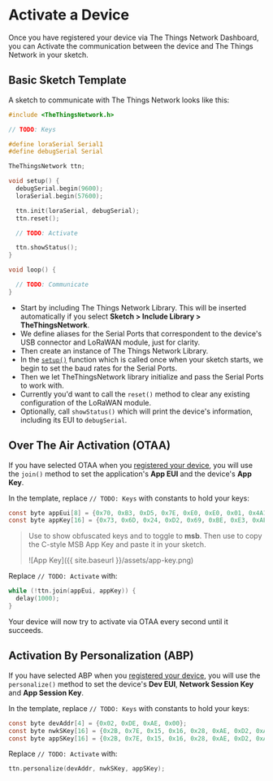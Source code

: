 # Activate a Device

Once you have registered your device via The Things Network Dashboard, you can Activate the communication between the device and The Things Network in your sketch.

## Basic Sketch Template

A sketch to communicate with The Things Network looks like this:

```c
#include <TheThingsNetwork.h>

// TODO: Keys

#define loraSerial Serial1
#define debugSerial Serial

TheThingsNetwork ttn;

void setup() {
  debugSerial.begin(9600);
  loraSerial.begin(57600);

  ttn.init(loraSerial, debugSerial);
  ttn.reset();

  // TODO: Activate

  ttn.showStatus();
}

void loop() {

  // TODO: Communicate
}
```

* Start by including The Things Network Library. This will be inserted automatically if you select **Sketch > Include Library > TheThingsNetwork**.
* We define aliases for the Serial Ports that correspondent to the device's USB connector and LoRaWAN module, just for clarity.
* Then create an instance of The Things Network Library.
* In the [`setup()`](https://www.arduino.cc/en/Reference/Setup) function which is called once when your sketch starts, we begin to set the baud rates for the Serial Ports.
* Then we let TheThingsNetwork library initialize and pass the Serial Ports to work with.
* Currently you'd want to call the `reset()` method to clear any existing configuration of the LoRaWAN module.
* Optionally, call `showStatus()` which will print the device's information, including its EUI to `debugSerial`.

## Over The Air Activation (OTAA)

If you have selected OTAA when you [registered your device](#register-for-over-the-air-activation-otaa), you will use the `join()` method to set the application's **App EUI** and the device's **App Key**.

In the template, replace `// TODO: Keys` with constants to hold your keys:

```c
const byte appEui[8] = {0x70, 0xB3, 0xD5, 0x7E, 0xE0, 0xE0, 0x01, 0x4A1};
const byte appKey[16] = {0x73, 0x6D, 0x24, 0xD2, 0x69, 0xBE, 0xE3, 0xAE, 0x0E, 0xCE, 0xF0, 0xBB, 0x6C, 0xA4, 0xBA, 0xFE};
```

> Use <code><i class="fa fa-eye"></i></code> to show obfuscated keys and <code><i class="fa fa-code"></i></code> to toggle to **msb**. Then use <code><i class="fa fa-clipboard"></i></code> to copy the C-style MSB App Key and paste it in your sketch.
>
> ![App Key]({{ site.baseurl }}/assets/app-key.png)

Replace `// TODO: Activate` with:

```c
while (!ttn.join(appEui, appKey)) {
  delay(1000);
}
```

Your device will now try to activate via OTAA every second until it succeeds.



## Activation By Personalization (ABP)

If you have selected ABP when you [registered your device](#register-for-activation-by-personalization-abp), you will use the `personalize()` method to set the device's **Dev EUI**, **Network Session Key** and **App Session Key**.

In the template, replace `// TODO: Keys` with constants to hold your keys:

```c
const byte devAddr[4] = {0x02, 0xDE, 0xAE, 0x00};
const byte nwkSKey[16] = {0x2B, 0x7E, 0x15, 0x16, 0x28, 0xAE, 0xD2, 0xA6, 0xAB, 0xF7, 0x15, 0x88, 0x09, 0xCF, 0x4F, 0x3C};
const byte appSKey[16] = {0x2B, 0x7E, 0x15, 0x16, 0x28, 0xAE, 0xD2, 0xA6, 0xAB, 0xF7, 0x15, 0x88, 0x09, 0xCF, 0x4F, 0x3C};
```

Replace `// TODO: Activate` with:

```c
ttn.personalize(devAddr, nwkSKey, appSKey);
```